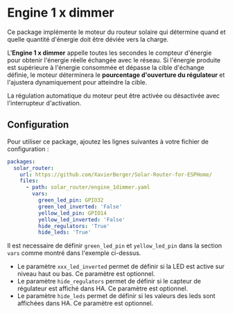 # Engine 1 x dimmer

Ce package implémente le moteur du routeur solaire qui détermine quand et quelle quantité d'énergie doit être déviée vers la charge.

L'**Engine 1 x dimmer** appelle toutes les secondes le compteur d'énergie pour obtenir l'énergie réelle échangée avec le réseau. Si l'énergie produite est supérieure à l'énergie consommée et dépasse la cible d'échange définie, le moteur déterminera le **pourcentage d'ouverture du régulateur** et l'ajustera dynamiquement pour atteindre la cible.

La régulation automatique du moteur peut être activée ou désactivée avec l'interrupteur d'activation.

## Configuration

Pour utiliser ce package, ajoutez les lignes suivantes à votre fichier de configuration :

```yaml linenums="1"
packages:
  solar_router:
    url: https://github.com/XavierBerger/Solar-Router-for-ESPHome/
    files:
      - path: solar_router/engine_1dimmer.yaml
        vars:
          green_led_pin: GPIO32
          green_led_inverted: 'False'
          yellow_led_pin: GPIO14
          yellow_led_inverted: 'False'
          hide_regulators: 'True'
          hide_leds: 'True'
```

Il est necessaire de définir `green_led_pin` et `yellow_led_pin` dans la section `vars` comme montré dans l'exemple ci-dessus.
 * Le paramètre `xxx_led_inverted` permet de définir si la LED est active sur niveau haut ou bas. Ce paramètre est optionnel.
 * Le paramètre `hide_regulators` permet de définir si le capteur de régulateur est affiché dans HA. Ce paramètre est optionnel.
 * Le paramètre `hide_leds` permet de définir si les valeurs des leds sont affichées dans HA. Ce paramètre est optionnel.



